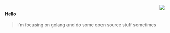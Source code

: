 <img align="right" src="https://github-readme-stats.vercel.app/api?username=hnlq715&show_icons=true&icon_color=805AD5&text_color=718096&bg_color=ffffff&hide_title=true"/>

#### Hello

> I'm focusing on golang
> and do some open source stuff sometimes

